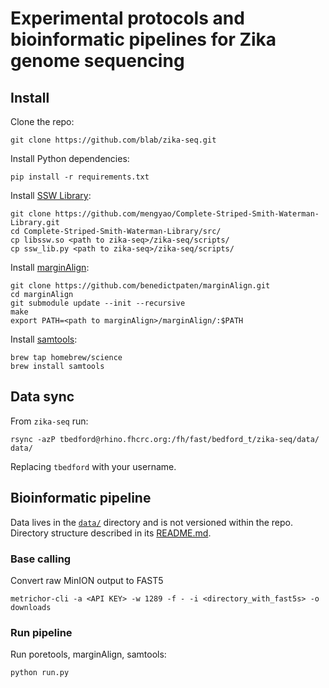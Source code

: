 # Experimental protocols and bioinformatic pipelines for Zika genome sequencing

## Install

Clone the repo:

    git clone https://github.com/blab/zika-seq.git

Install Python dependencies:

    pip install -r requirements.txt

Install [SSW Library](https://github.com/mengyao/Complete-Striped-Smith-Waterman-Library):

    git clone https://github.com/mengyao/Complete-Striped-Smith-Waterman-Library.git
    cd Complete-Striped-Smith-Waterman-Library/src/
    cp libssw.so <path to zika-seq>/zika-seq/scripts/
    cp ssw_lib.py <path to zika-seq>/zika-seq/scripts/

Install [marginAlign](https://github.com/benedictpaten/marginAlign):

    git clone https://github.com/benedictpaten/marginAlign.git
    cd marginAlign
    git submodule update --init --recursive
    make
    export PATH=<path to marginAlign>/marginAlign/:$PATH

Install [samtools](https://github.com/samtools/samtools):

    brew tap homebrew/science
    brew install samtools

## Data sync

From `zika-seq` run:

    rsync -azP tbedford@rhino.fhcrc.org:/fh/fast/bedford_t/zika-seq/data/ data/

Replacing `tbedford` with your username.

## Bioinformatic pipeline

Data lives in the [`data/`](data/) directory and is not versioned within the repo. Directory structure described in its [README.md](data/).

### Base calling

Convert raw MinION output to FAST5

    metrichor-cli -a <API KEY> -w 1289 -f - -i <directory_with_fast5s> -o downloads

### Run pipeline

Run poretools, marginAlign, samtools:

    python run.py
